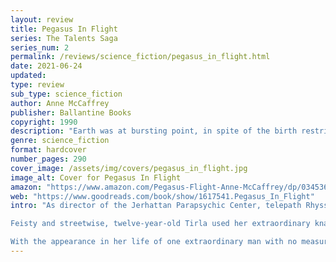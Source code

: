 ```yaml
---
layout: review
title: Pegasus In Flight
series: The Talents Saga
series_num: 2
permalink: /reviews/science_fiction/pegasus_in_flight.html
date: 2021-06-24
updated: 
type: review
sub_type: science_fiction
author: Anne McCaffrey
publisher: Ballantine Books
copyright: 1990
description: "Earth was at bursting point, in spite of the birth restrictions of only one child to each couple. Extra children existed in a sub-cultured world or were rounded up into slavery. The only hope was the space platform -- the jumping-off point for the colonization of other worlds. But more Talents were needed to build and operate those platforms.Rhyssa Owen was the one responsible, both for finding Talents and training them. And when she felt the first encroachment of a mind reaching out to her, she knew it was exceptional -- a fourteen-year-old boy with incredibly powerful kinetic ability. And in the seamy underworld of near-criminal children was another brilliant mind in danger from a ruthless group of child kidnappers.Rhyssa knew she had to find the two children and train them for the survival of earth."
genre: science_fiction
format: hardcover
number_pages: 290
cover_image: /assets/img/covers/pegasus_in_flight.jpg
image_alt: Cover for Pegasus In Flight
amazon: "https://www.amazon.com/Pegasus-Flight-Anne-McCaffrey/dp/0345368967/ref=tmm_hrd_swatch_0"
web: "https://www.goodreads.com/book/show/1617541.Pegasus_In_Flight"
intro: "As director of the Jerhattan Parapsychic Center, telepath Rhyssa Owen coordinated the job assignments for psychically gifted Talents. And though she had her hands full dealing with the unreasonable demand for kinetics to work on the space platform that would be humankind's stepping-stone to the stars, she was always ready to welcome new Talents to the Center.

Feisty and streetwise, twelve-year-old Tirla used her extraordinary knack for languages to eke out a living in the Linear developments, where the poor struggled to make ends meet and children were conscripted or sold into menial work programs. Young Peter, paralyzed in a freak accident, hoped someday to get into space where zero gravity would enable him to function more easily. Both desperately needed help only other Talents could provide.

With the appearance in her life of one extraordinary man with no measurable Talent at all, Rhyssa suddenly found herself questioning everything she thought she knew about her people. And when two Talented children were discovered to have some very unusual -- and unexpected -- abilities, she realized that she would have to reassess the potential of all Talentkind..."
---
```



